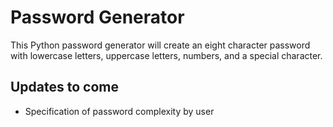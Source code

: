 # Password Generator

This Python password generator will create an eight character password with lowercase letters, uppercase letters, numbers, and a special character. 

## Updates to come

- Specification of password complexity by user